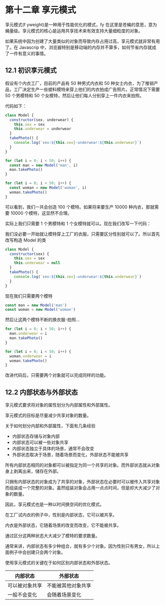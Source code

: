 # 第十二章 享元模式

享元模式(f yweight)是一种用于性能优化的模式，fy 在这里是苍蝇的意思，意为蝇量级。享元模式的核心是运用共享技术来有效支持大量细粒度的对象。

如果系统中因为创建了大量类似的对象而导致内存占用过高，享元模式就非常有用了。在 Javascrip 中，浏览器特别是移动端的内存并不算多，如何节省内存就成了一件有意义的事情。

## 12.1 初识享元模式

假设有个内衣工厂，目前的产品有 50 种男式内衣和 50 种女士内衣，为了推销产品，工厂决定生产一些塑料模特来穿上他们的内衣拍成广告照片。正常情况下需要 50 个男模特和 50 个女模特，然后让他们每人分别穿上一件内衣来拍照。

代码如下：

```js
class Model {
  constructor(sex, underwear) {
    this.sex = sex
    this.underwear = underwear
  }
  takePhoto() {
    console.log(`sex:${this.sex}-underwear:${this.underwear}`)
  }
}

for (let i = 0; i < 50; i++) {
  const man = new Model('man', i)
  man.takePhoto()
}

for (let i = 0; i < 50; i++) {
  const woman = new Model('woman', i)
  woman.takePhoto()
}
```

可以看到，我们一共会创造 100 个模特。如果将来要生产 10000 种内衣，那就需要 10000 个模特，这显然不合理。

实际上我们只需要 1 个男模特和 1 个女模特就可以。现在我们改写一下代码：

我们没必要一开始就让模特穿上工厂的衣服，只需要区分性别就可以了。所以首先改写构造 Model 的类

```js
class Model {
  constructor(sex) {
    this.sex = sex
    this.underwear = null
  }
  takePhoto() {
    console.log(`sex:${this.sex}-underwear:${this.underwear}`)
  }
}
```

现在我们只需要两个模特

```js
const man = new Model('man')
const woman = new Model('woman')
```

然后让这两个模特不断的换衣服-拍照…

```js
for (let i = 0; i < 50; i++) {
  man.underwear = i
  man.takePhoto()
}

for (let i = 0; i < 50; i++) {
  woman.underwear = i
  woman.takePhoto()
}
```

改进代码后，只需要两个对象就可以完成同样的功能。

## 12.2 内部状态与外部状态

享元模式要求将对象的属性划分为内部属性和外部属性。

享元模式的目标是尽量减少共享对象的数量。

关于如何划分内部和外部属性，下面有几条经验

- 内部状态存储与对象内部
- 内部状态可以被一些对象共享
- 内部状态独立于具体的场景，通常不会改变
- 外部状态取决于场景，随着场景而变化，外部状态不能被共享

所有内部状态相同的对象都可以被指定为同一个共享的对象。而外部状态就从对象身上剥离出来，储存在外部。

只拥有内部状态的对象成为了共享的对象，外部状态在必要时可以被传入共享对象而组装成一个完整的对象。虽然组装对象会占用一点点时间，但是却大大减少了对象的数量。

因此，享元模式也是一种以时间换空间的优化模式。

在工厂试内衣的例子中，性别是内部状态，它可以被共享。

内衣是外部状态，它随着场景的改变而改变，它不能被共享。

通过区分这两种状态大大减少了模特的要求数量。

通常来讲，内部状态有多少种组合，就有多少个对象。因为性别只有男女，所以上面例子中会创建只会两个对象。

使用享元模式的关键在于如何区别内部状态和外部状态。

| 内部状态       | 外部状态           |
| -------------- | ------------------ |
| 可以被对象共享 | 不能被其他对象共享 |
| 一般不会变化   | 会随着场景变化     |
